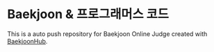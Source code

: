 # Baekjoon & 프로그래머스 코드
This is a auto push repository for Baekjoon Online Judge created with [BaekjoonHub](https://github.com/BaekjoonHub/BaekjoonHub).
